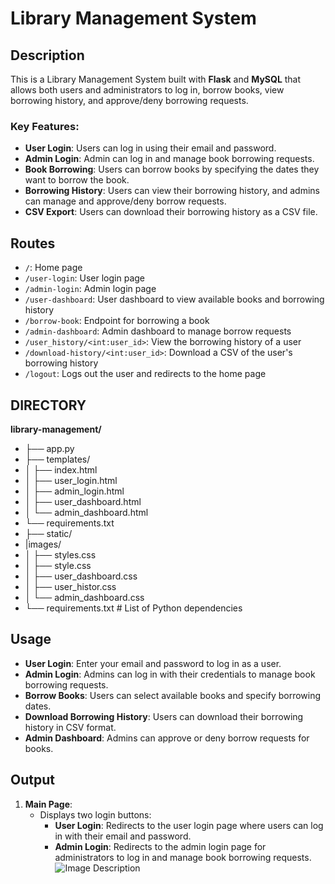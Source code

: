 # Library Management System

## Description

This is a Library Management System built with **Flask** and **MySQL** that allows both users and administrators to log in, borrow books, view borrowing history, and approve/deny borrowing requests.

### Key Features:
- **User Login**: Users can log in using their email and password.
- **Admin Login**: Admin can log in and manage book borrowing requests.
- **Book Borrowing**: Users can borrow books by specifying the dates they want to borrow the book.
- **Borrowing History**: Users can view their borrowing history, and admins can manage and approve/deny borrow requests.
- **CSV Export**: Users can download their borrowing history as a CSV file.
  
## Routes

- `/`: Home page
- `/user-login`: User login page
- `/admin-login`: Admin login page
- `/user-dashboard`: User dashboard to view available books and borrowing history
- `/borrow-book`: Endpoint for borrowing a book
- `/admin-dashboard`: Admin dashboard to manage borrow requests
- `/user_history/<int:user_id>`: View the borrowing history of a user
- `/download-history/<int:user_id>`: Download a CSV of the user's borrowing history
- `/logout`: Logs out the user and redirects to the home page

## DIRECTORY

**library-management/**
- ├── app.py            
- ├── templates/       
- │     ├── index.html      
- │     ├── user_login.html
- │     ├── admin_login.html
- │     ├── user_dashboard.html 
- │     └── admin_dashboard.html 
- └── requirements.txt    
- ├── static/
- |images/
- │     ├── styles.css     
- │     ├── style.css
- │     ├── user_dashboard.css
- │     ├── user_histor.css
- │     └── admin_dashboard.css
- └── requirements.txt    # List of Python dependencies

## Usage

- **User Login**: Enter your email and password to log in as a user.
- **Admin Login**: Admins can log in with their credentials to manage book borrowing requests.
- **Borrow Books**: Users can select available books and specify borrowing dates.
- **Download Borrowing History**: Users can download their borrowing history in CSV format.
- **Admin Dashboard**: Admins can approve or deny borrow requests for books.

## Output

1. **Main Page**:
   - Displays two login buttons:
     - **User Login**: Redirects to the user login page where users can log in with their email and password.
     - **Admin Login**: Redirects to the admin login page for administrators to log in and manage book borrowing requests.
       ![Image Description](path/to/your/image.png)

